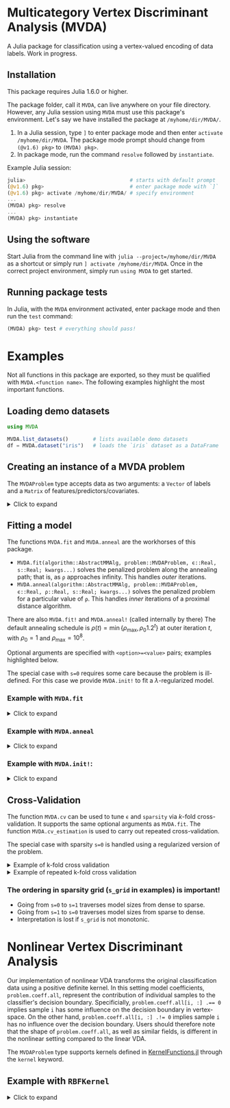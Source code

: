 # Multicategory Vertex Discriminant Analysis (MVDA)

A Julia package for classification using a vertex-valued encoding of data labels.
Work in progress.

## Installation

This package requires Julia 1.6.0 or higher.

The package folder, call it `MVDA`, can live anywhere on your file directory.
However, any Julia session using `MVDA` must use this package's environment.
Let's say we have installed the package at `/myhome/dir/MVDA/`.

1. In a Julia session, type `]` to enter package mode and then enter `activate /myhome/dir/MVDA`. The package mode prompt should change from `(@v1.6) pkg>` to `(MVDA) pkg>`.
2. In package mode, run the command `resolve` followed by `instantiate`.

Example Julia session:

```julia
julia>                                  # starts with default prompt
(@v1.6) pkg>                            # enter package mode with `]`
(@v1.6) pkg> activate /myhome/dir/MVDA/ # specify environment
...
(MVDA) pkg> resolve
...
(MVDA) pkg> instantiate
```

## Using the software

Start Julia from the command line with `julia --project=/myhome/dir/MVDA` as a shortcut or simply run `] activate /myhome/dir/MVDA`.
Once in the correct project environment, simply run `using MVDA` to get started.

## Running package tests

In Julia, with the `MVDA` environment activated, enter package mode and then run the `test` command:

```julia
(MVDA) pkg> test # everything should pass!
```

# Examples 
Not all functions in this package are exported, so they must be qualified with `MVDA.<function name>`.
The following examples highlight the most important functions.

## Loading demo datasets

```julia
using MVDA

MVDA.list_datasets()        # lists available demo datasets
df = MVDA.dataset("iris")   # loads the `iris` dataset as a DataFrame
```

## Creating an instance of a MVDA problem

The `MVDAProblem` type accepts data as two arguments: a `Vector` of labels and a `Matrix` of features/predictors/covariates.

<details>
<summary>Click to expand</summary>

```julia
using MVDA

df = MVDA.dataset("iris")
targets, X = Vector(df[!,1]), Matrix{Float64}(df[!,2:end]) # targets/labels are always on first column
problem = MVDAProblem(targets, X) # initialize; n samples, p features, c classes

n, p, c = MVDA.probdims(problem) # get dimensions

problem.X               # n × p data/design matrix
problem.Y               # n × c-1 response embedded in vertex space

problem.vertex          # list of vertices in c-1 space representing classes
problem.vertex2label    # associative map: rows of Y to targets/labels
problem.label2vertex    # associative map: targets/labels to rows of Y

# the fields coeff, coeff_prev, proj, and grad have the subfields `all` and `dim`:

problem.coeff.all       # p × c-1 coefficient matrix
problem.coeff.dim[1]    # p coefficient vector along dimension 1 in vertex space

problem.coeff_prev      # same as problem.coeff, but used for Nesterov acceleration

problem.proj.all        # stores projection of coefficient matrix
problem.proj.dim[1]     # stores projections of columns

problem.grad.all        # stores gradient with respect to coefficient matrix
problem.grad.dim[1]     # slice along column 1

# residuals are split into 3 fields: main, dist, and weighted

problem.res.main        # n × c-1; used to store scaled residuals 1/sqrt(n) * (Y - X*B)
problem.res.dist        # p × c-1; used to store residuals (P(B) - B)
problem.res.weighted    # n × c-1; used to store scaled residuals 1/sqrt(n) * (Zₘ - X*B)

problem.res.main.all    # full matrix
problem.res.main.dim[1] # slice along column 1
```

</details>

## Fitting a model

The functions `MVDA.fit` and `MVDA.anneal` are the workhorses of this package.

* `MVDA.fit(algorithm::AbstractMMAlg, problem::MVDAProblem, ϵ::Real, s::Real; kwargs...)` solves the penalized problem along the annealing path; that is, as `ρ` approaches infinity. This handles *outer* iterations.
* `MVDA.anneal(algorithm::AbstractMMAlg, problem::MVDAProblem, ϵ::Real, ρ::Real, s::Real; kwargs...)` solves the penalized problem for a particular value of `ρ`. This handles *inner* iterations of a proximal distance algorithm.

There are also `MVDA.fit!` and `MVDA.anneal!` (called internally by there)
The default annealing schedule is $\rho(t) = \min\{\rho_{\max}, \rho_{0} 1.2^{t}\}$ at outer iteration $t$, with $\rho_{0} = 1$ and $\rho_{\max} = 10^{8}$.

Optional arguments are specified with `<option>=<value>` pairs; examples highlighted below.

The special case with `s=0` requires some care because the problem is ill-defined.
For this case we provide `MVDA.init!` to fit a $\lambda$-regularized model.

### Example with `MVDA.fit`

<details>
<summary>Click to expand</summary>

```julia
using MVDA, Random

# create the problem instance
df = MVDA.dataset("iris")
targets, X = Vector(df[!,1]), Matrix{Float64}(df[!,2:end])
problem = MVDAProblem(targets, X)
n, p, c = MVDA.probdims(problem)

# IMPORTANT: initialize coefficients
randn!(problem.coeff.all)
copyto!(problem.coeff_prev.all, problem.coeff.all)

# fit VDA model using SVD-based variant

ϵ = MVDA.maximal_deadzone(problem)  # use maximum radius for non-overlapping deadzones
sparsity = 0.25                     # drop 1 feature

result = @time MVDA.fit(MMSVD(), problem, ϵ, sparsity,
    nouter=100,     # maximum number of outer iterations (ρ to try)
    ninner=10^4,    # maximum number of inner iterations (affects convergence for ρ fixed)
    dtol=1e-6,      # control quality of distance squared, i.e. dist(B,S)² < 1e-6
    rtol=1e-6,      # check progress made on distance squared on relative scale
    rho_init=1.0,   # initial value for rho
    rho_max=1e8,    # maximum value for rho
    gtol=1e-6,      # control quality of solutions for fixed rho, i.e. |∇f(B)| < 1e-6
    nesterov_threshold=10,  # minimum number of steps to take WITHOUT Nesterov accel.
    verbose=true,   # print convergence information
)

result.iters        # total number of iterations taken, inner + outer
result.loss         # empirical risk
result.objective    # 0.5 * (empirical risk + ρ × dist(B,S)²)
result.distance     # dist(B,S)
result.gradient     # |∇f(B)|² = |∇g(B∣B)|²

accuracy = sum( MVDA.classify(problem, X) .== targets ) / length(targets) * 100;
println("Training accuracy is ", accuracy, "%.") # should be >90%

problem.coeff.all   # estimate of coefficients before projection
problem.proj.all    # estimate of coefficient after projection
```

</details>

### Example with `MVDA.anneal`

<details>
<summary>Click to expand</summary>

```julia
using MVDA, Random

# create the problem instance
df = MVDA.dataset("iris")
targets, X = Vector(df[!,1]), Matrix{Float64}(df[!,2:end])
problem = MVDAProblem(targets, X)
n, p, c = MVDA.probdims(problem)

# IMPORTANT: initialize coefficients
randn!(problem.coeff.all)
copyto!(problem.coeff_prev.all, problem.coeff.all)

# fit VDA model using SVD-based variant

ϵ = MVDA.maximal_deadzone(problem)  # use maximum radius for non-overlapping deadzones
ρ = 1.0                             # usual starting point
sparsity = 0.25                     # drop 1 feature

result = @time MVDA.anneal(MMSVD(), problem, ϵ, ρ, sparsity,
    ninner=10^4,    # maximum number of inner iterations (affects convergence for ρ fixed)
    gtol=1e-6,      # control quality of solutions for fixed rho, i.e. |∇f(B)| < 1e-6
    nesterov_threshold=10,  # minimum number of steps to take WITHOUT Nesterov accel.
    verbose=true,   # print convergence information
)

result.loss         # empirical risk
result.objective    # 0.5 * (empirical risk + ρ × dist(B,S)²)
result.distance     # dist(B,S)
result.gradient     # |∇f(B)|² = |∇g(B∣B)|²

accuracy = sum( MVDA.classify(problem, X) .== targets ) / length(targets) * 100;
println("Training accuracy is ", accuracy, "%.") # should be >90%

problem.coeff.all   # estimate of coefficients before projection
problem.proj.all    # estimate of coefficient after projection
```

</details>

### Example with `MVDA.init!`:

<details>
<summary>Click to expand</summary>

```julia
using MVDA, Random

# create the problem instance
df = MVDA.dataset("iris")
targets, X = Vector(df[!,1]), Matrix{Float64}(df[!,2:end])
problem = MVDAProblem(targets, X)
n, p, c = MVDA.probdims(problem)

# fit VDA model using SVD-based variant
ϵ = MVDA.maximal_deadzone(problem)  # use maximum radius for non-overlapping deadzones
λ = 1e-3

result = @time MVDA.init!(MMSVD(), problem, ϵ, λ,
    maxiter=10^4,   # maximum number of iterations
    gtol=1e-6,      # control quality of solutions for fixed rho, i.e. |∇f(B)| < 1e-6
    nesterov_threshold=10,  # minimum number of steps to take WITHOUT Nesterov accel.
    verbose=true,   # print convergence information
)

result.iters        # total number of iterations taken, inner + outer
result.loss         # empirical risk
result.objective    # 0.5 * (empirical risk + ρ × dist(B,S)²)
result.gradient     # |∇f(B)|² = |∇g(B∣B)|²

accuracy = sum( MVDA.classify(problem, X) .== targets ) / length(targets) * 100;
println("Training accuracy is ", accuracy, "%.") # should be >90%

problem.coeff.all   # estimate of coefficients before projection
problem.proj.all    # estimate of coefficient after projection
```

</details>

## Cross-Validation

The function `MVDA.cv` can be used to tune `ϵ` and `sparsity` via $k$-fold cross-validation.
It supports the same optional arguments as `MVDA.fit`.
The function `MVDA.cv_estimation` is used to carry out repeated cross-validation.

The special case with sparsity `s=0` is handled using a regularized version of the problem.

<details>
<summary> Example of k-fold cross validation</summary>

```julia
using MVDA, Random, Statistics, MLDataUtils, StableRNGs

# create the problem instance
df = MVDA.dataset("zoo")
data = (Vector(df[!,1]), Matrix{Float64}(df[!,2:end])) # store as a Tuple
shuffled_data = shuffleobs(data, obsdim=1, rng=StableRNG(1234))
problem = MVDAProblem(shuffled_data..., intercept=true, kernel=nothing)
n, p, c = MVDA.probdims(problem)

# IMPORTANT: initialize coefficients
fill!(problem.coeff.all, 1/(p+1))
copyto!(problem.coeff_prev.all, problem.coeff.all)

ϵ_grid = range(1e-2, MVDA.maximal_deadzone(problem), length=3)
s_grid = [1-k/p for k in p:-1:0]

result = @time MVDA.cv(MMSVD(), problem, (ϵ_grid, s_grid),
    nfolds=3,       # number of folds
    at=0.9,         # proportion in training set; rest goes to holdout set for testing
    rtol=0.0,
    gtol=1e-3,
    dtol=1e-3,
    ninner=10^6,
    nouter=10^2,
    maxiter=10^4,   # remaining options used only when s=0
    lambda=1e-3,
);

# result contains 4 metrics: time spent fitting a model, training error, validation error, and test error
# each is stored in a field, `time`, `train`, `validation`, `test`, which stores results specific to each fold
result.time[1]    # timing result across (s, ϵ) grid
mean(result.test) # average cross validation error (over folds) across (s, ϵ) grid
```

</details>

<details>
<summary> Example of repeated k-fold cross validation</summary>

```julia
using MVDA, Random, Statistics, MLDataUtils, StableRNGs

# create the problem instance
df = MVDA.dataset("zoo")
data = (Vector(df[!,1]), Matrix{Float64}(df[!,2:end])) # store as a Tuple
shuffled_data = shuffleobs(data, obsdim=1, rng=StableRNG(1234))
problem = MVDAProblem(shuffled_data...)
n, p, c = MVDA.probdims(problem)

# IMPORTANT: initialize coefficients
fill!(problem.coeff.all, 1/(p+1))
copyto!(problem.coeff_prev.all, problem.coeff.all)

ϵ_grid = range(1e-2, MVDA.maximal_deadzone(problem), length=3)
s_grid = [1-k/p for k in p:-1:0]

results = @time MVDA.cv_estimation(MMSVD(), problem, (ϵ_grid, s_grid),
    nreplicates=50, # number of replicates
    nfolds=3,       # number of folds
    at=0.9,         # proportion in training set; rest goes to holdout set for testing
    rtol=0.0,
    gtol=1e-3,
    dtol=1e-3,
    ninner=10^6,
    nouter=10^2,
    maxiter=10^4,   # remaining options used only when s=0
    lambda=1e-3,
);

# The results object contains individual cv results for each replicate.
# The following computes cv validation error across replicates.
avg_cv_error = map(r -> mean(r.validation), results)

# create a multiobjective score for maximizing accuracy, parsimony, and the deadzone.
function score(s_grid, ϵ_grid, mat)
    # ordering matters here!
    [(100-mat[i,j], 100*s_grid[i], ϵ_grid[j]) for i in eachindex(s_grid), j in eachindex(ϵ_grid)]
end

# check optimal model for a particular replicate
maximum(score(s_grid, ϵ_grid, avg_cv_error[1]))

# check optimal model across replicates
acc_opt, s_opt, ϵ_opt = zeros(50), zeros(50), zeros(50)
for (k, rep) in enumerate(avg_cv_error)
    acc_opt[k], s_opt[k], ϵ_opt[k] = maximum(score(s_grid, ϵ_grid, rep))
end

median(acc_opt), median(s_opt), median(ϵ_opt) 
```

</details>

### The ordering in sparsity grid (`s_grid` in examples) is important!

- Going from `s=0` to `s=1` traverses model sizes from dense to sparse.
- Going from `s=1` to `s=0` traverses model sizes from sparse to dense.
- Interpretation is lost if `s_grid` is not monotonic.

# Nonlinear Vertex Discriminant Analysis

Our implementation of nonlinear VDA transforms the original classification data using a positive definite kernel.
In this setting model coefficients, `problem.coeff.all`, represent the contribution of individual samples to the classifier's decision boundary.
Specificially, `problem.coeff.all[i, :] .== 0` implies sample `i` has some influence on the decision boundary in vertex-space.
On the other hand, `problem.coeff.all[i, :] .!= 0` implies sample `i` has no influence over the decision boundary.
Users should therefore note that the shape of `problem.coeff.all`, as well as similar fields, is different in the nonlinear setting compared to the linear VDA.

The `MVDAProblem` type supports kernels defined in [KernelFunctions.jl](https://github.com/JuliaGaussianProcesses/KernelFunctions.jl) through the `kernel` keyword.

## Example with `RBFKernel`

<details>
<summary>Click to expand</summary>

```julia
using MVDA, Random, KernelFunctions

# create the problem instance
df = MVDA.dataset("spiral")
targets, X = Vector(df[!,1]), Matrix{Float64}(df[!,2:end])
problem = MVDAProblem(targets, X, kernel=RBFKernel(), intercept=true)
n, p, c = MVDA.probdims(problem)

# IMPORTANT: initialize coefficients
randn!(problem.coeff.all)
copyto!(problem.coeff_prev.all, problem.coeff.all)

# fit VDA model using SVD-based variant

ϵ = MVDA.maximal_deadzone(problem)  # use maximum radius for non-overlapping deadzones
sparsity = 0.5                     # target 50% nonzero weights/coefficients

result = @time MVDA.fit(MMSVD(), problem, ϵ, sparsity,
    nouter=100,     # maximum number of outer iterations (ρ to try)
    ninner=10^4,    # maximum number of inner iterations (affects convergence for ρ fixed)
    dtol=1e-6,      # control quality of distance squared, i.e. dist(B,S)² < 1e-6
    rtol=1e-6,      # check progress made on distance squared on relative scale
    rho_init=1.0,   # initial value for rho
    rho_max=1e8,    # maximum value for rho
    gtol=1e-6,      # control quality of solutions for fixed rho, i.e. |∇f(B)| < 1e-6
    nesterov_threshold=10,  # minimum number of steps to take WITHOUT Nesterov accel.
    verbose=true,   # print convergence information
)

result.iters        # total number of iterations taken, inner + outer
result.loss         # empirical risk
result.objective    # 0.5 * (empirical risk + ρ × dist(B,S)²)
result.distance     # dist(B,S)
result.gradient     # |∇f(B)|² = |∇g(B∣B)|²

accuracy = sum( MVDA.classify(problem, X) .== targets ) / length(targets) * 100;
println("Training accuracy is ", accuracy, "%.") # should be >90%

problem.coeff.all   # estimate of coefficients before projection
problem.proj.all    # estimate of coefficient after projection
```

</details>
